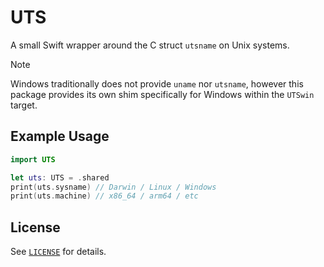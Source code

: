 # UTS
A small Swift wrapper around the C struct `utsname` on Unix systems.

> [!NOTE]
> Windows traditionally does not provide `uname` nor `utsname`, however this package provides its own shim specifically for Windows within the `UTSwin` target.

## Example Usage
```swift
import UTS

let uts: UTS = .shared
print(uts.sysname) // Darwin / Linux / Windows
print(uts.machine) // x86_64 / arm64 / etc
```

## License
See [`LICENSE`](LICENSE) for details.
